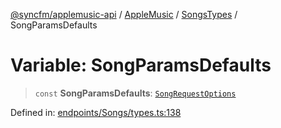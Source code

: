 [@syncfm/applemusic-api](../../../../../../globals.md) / [AppleMusic](../../../index.md) / [SongsTypes](../index.md) / SongParamsDefaults

# Variable: SongParamsDefaults

> `const` **SongParamsDefaults**: [`SongRequestOptions`](../interfaces/SongRequestOptions.md)

Defined in: [endpoints/Songs/types.ts:138](https://github.com/sync-fm/applemusic-api/blob/a6a8471d4d51a41f6bd8af9d95c8abf0126e10f4/src/endpoints/Songs/types.ts#L138)
